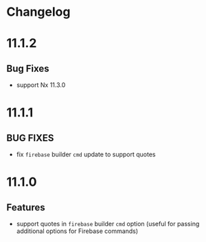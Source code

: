 # Changelog

# 11.1.2

## Bug Fixes

- support Nx 11.3.0

# 11.1.1

## BUG FIXES

- fix `firebase` builder `cmd` update to support quotes

# 11.1.0

## Features

- support quotes in `firebase` builder `cmd` option (useful for passing additional options for Firebase commands)
